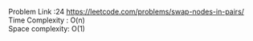 
Problem Link :24  https://leetcode.com/problems/swap-nodes-in-pairs/ </br>
Time Complexity : O(n) </br>
Space complexity: O(1)
